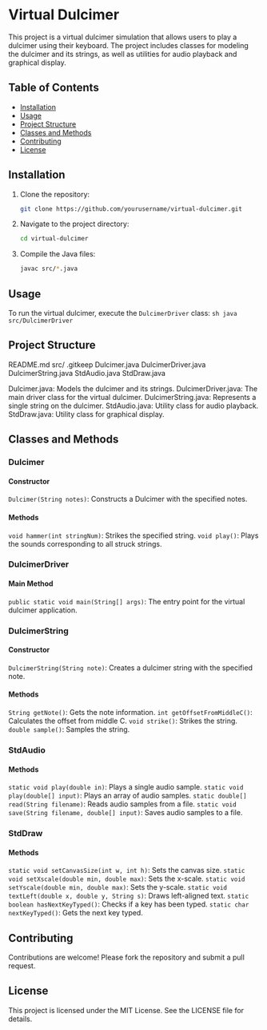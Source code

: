 # Virtual Dulcimer

This project is a virtual dulcimer simulation that allows users to play a dulcimer using their keyboard. The project includes classes for modeling the dulcimer and its strings, as well as utilities for audio playback and graphical display.

## Table of Contents

- [Installation](#installation)
- [Usage](#usage)
- [Project Structure](#project-structure)
- [Classes and Methods](#classes-and-methods)
- [Contributing](#contributing)
- [License](#license)

## Installation

1. Clone the repository:
    ```sh
    git clone https://github.com/yourusername/virtual-dulcimer.git
    ```
2. Navigate to the project directory:
    ```sh
    cd virtual-dulcimer
    ```
3. Compile the Java files:
    ```sh
    javac src/*.java
    ```

## Usage

To run the virtual dulcimer, execute the `DulcimerDriver` class:
    ```sh
    java src/DulcimerDriver
    ```

## Project Structure
README.md
src/
    .gitkeep
    Dulcimer.java
    DulcimerDriver.java
    DulcimerString.java
    StdAudio.java
    StdDraw.java

Dulcimer.java: Models the dulcimer and its strings.
DulcimerDriver.java: The main driver class for the virtual dulcimer.
DulcimerString.java: Represents a single string on the dulcimer.
StdAudio.java: Utility class for audio playback.
StdDraw.java: Utility class for graphical display.

## Classes and Methods

### Dulcimer

#### Constructor
`Dulcimer(String notes)`: Constructs a Dulcimer with the specified notes.

#### Methods
`void hammer(int stringNum)`: Strikes the specified string.
`void play()`: Plays the sounds corresponding to all struck strings.

### DulcimerDriver

#### Main Method
`public static void main(String[] args)`: The entry point for the virtual dulcimer application.

### DulcimerString

#### Constructor
`DulcimerString(String note)`: Creates a dulcimer string with the specified note.

#### Methods
`String getNote()`: Gets the note information.
`int getOffsetFromMiddleC()`: Calculates the offset from middle C.
`void strike()`: Strikes the string.
`double sample()`: Samples the string.

### StdAudio

#### Methods
`static void play(double in)`: Plays a single audio sample.
`static void play(double[] input)`: Plays an array of audio samples.
`static double[] read(String filename)`: Reads audio samples from a file.
`static void save(String filename, double[] input)`: Saves audio samples to a file.

### StdDraw

#### Methods
`static void setCanvasSize(int w, int h)`: Sets the canvas size.
`static void setXscale(double min, double max)`: Sets the x-scale.
`static void setYscale(double min, double max)`: Sets the y-scale.
`static void textLeft(double x, double y, String s)`: Draws left-aligned text.
`static boolean hasNextKeyTyped()`: Checks if a key has been typed.
`static char nextKeyTyped()`: Gets the next key typed.

## Contributing

Contributions are welcome! Please fork the repository and submit a pull request.

## License

This project is licensed under the MIT License. See the LICENSE file for details.

